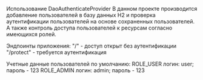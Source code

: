 Использование DaoAuthenticateProvider
В данном проекте производится добавление пользователей в базу данных H2 
и проверка аутентификации пользователей на основе сохраненных пользователей. 
А также контроль доступа пользователей к ресурсам согласно имеющихся ролей.

Эндпоинты приложения:
"/" - доступ открыт без аутентификации
"/protect" - требуется аутентификация

Учетные данные пользователей по умолчанию:
ROLE_USER логин: user; пароль - 123
ROLE_ADMIN логин: admin; пароль - 123